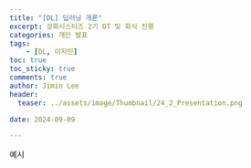```yaml
---
title: "[DL] 딥러닝 개론"
excerpt: 강화시스터즈 2기 OT 및 회식 진행 
categories: 개인 발표
tags: 
    - [DL, 이지민]
toc: true
toc_sticky: true
comments: true
author: Jimin Lee
header:
  teaser: ../assets/image/Thumbnail/24_2_Presentation.png

date: 2024-09-09

---
```


예시